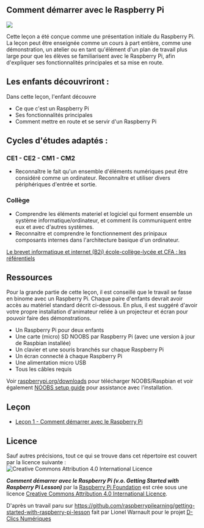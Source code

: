 ## Comment démarrer avec le Raspberry Pi

![](cover.png)

Cette leçon a été conçue comme une présentation initiale du Raspberry Pi. La leçon peut être enseignée comme un cours à part entière, comme une démonstration, un atelier ou en tant qu'élément d'un plan de travail plus large pour que les élèves se familiarisent avec le Raspberry Pi, afin d'expliquer ses fonctionnalités principales et sa mise en route. 

## Les enfants découvriront :

Dans cette leçon, l'enfant découvre

- Ce que c'est un Raspberry Pi
- Ses fonctionnalités principales
- Comment mettre en route et se servir d'un Raspberry Pi

## Cycles d'études adaptés :

### CE1 - CE2 - CM1 - CM2

- Reconnaître le fait qu'un ensemble d'éléments numériques peut être considéré comme un ordinateur. Reconnaître et utiliser divers périphériques d'entrée et sortie.

### Collège

- Comprendre les éléments materiel et logiciel qui forment ensemble un système informatique/ordinateur, et comment ils communiquent entre eux et avec d'autres systèmes.
- Reconnaitre et comprendre le fonctionnement des prinipaux composants internes dans l'architecture basique d'un ordinateur.

[Le brevet informatique et internet (B2i) école-collège-lycée et CFA : les référentiels](http://eduscol.education.fr/cid46073/b2i.html)

## Ressources

Pour la grande partie de cette leçon, il est conseillé que le travail se fasse en binome avec un Raspberry Pi. Chaque paire d'enfants devrait avoir accès au matériel standard décrit ci-dessous. En plus, il est suggéré d'avoir votre propre installation d'animateur reliée à un projecteur et écran pour pouvoir faire des démonstrations.

- Un Raspberry Pi pour deux enfants
- Une carte (micro) SD NOOBS par Raspberry Pi (avec une version à jour de Raspbian installée)
- Un clavier et une souris branchés sur chaque Raspberry Pi
- Un écran connecté à chaque Raspberry Pi
- Une alimentation micro USB
- Tous les câbles requis

Voir [raspberrypi.org/downloads](http://www.raspberrypi.org/downloads/) pour télécharger NOOBS/Raspbian et voir également [NOOBS setup guide](http://www.raspberrypi.org/help/noobs-setup/) pour assistance avec l'installation.

## Leçon

- [Leçon 1 - Comment démarrer avec le Raspberry Pi](lesson-1/lesson.md)

## Licence

Sauf autres précisions, tout ce qui se trouve dans cet répertoire est couvert par la licence suivante :
![Creative Commons Attribution 4.0 International Licence](http://i.creativecommons.org/l/by-sa/4.0/88x31.png)

***Comment démarrer avec le Raspberry Pi (v.o. Getting Started with Raspberry Pi Lesson)*** par la [Raspberry Pi Foundation](http://www.raspberrypi.org) est crée sous une licence [Creative Commons Attribution 4.0 International Licence](http://creativecommons.org/licenses/by-sa/4.0/).

D'après un travail paru sur https://github.com/raspberrypilearning/getting-started-with-raspberry-pi-lesson fait par Lionel Warnault pour le projet [D-Clics Numériques](http://d-clicsnumeriques.org/)
